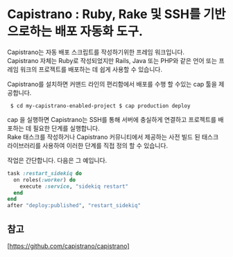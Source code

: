 #  Capistrano : Ruby, Rake 및 SSH를 기반으로하는 배포 자동화 도구.
Capistrano는 자동 배포 스크립트를 작성하기위한 프레임 워크입니다. </br>
Capistrano 자체는 Ruby로 작성되었지만 Rails, Java 또는 PHP와 같은 언어 또는 프레임 워크의 프로젝트를 배포하는 데 쉽게 사용할 수 있습니다. </br>

Capistrano를 설치하면 커맨드 라인의 편리함에서 배포를 수행 할 수있는 cap 툴을 제공합니다.
```
 $ cd my-capistrano-enabled-project $ cap production deploy 
```
cap 을 실행하면 Capistrano는 SSH를 통해 서버에 충실하게 연결하고 프로젝트를 배포하는 데 필요한 단계를 실행합니다. </br>
Rake 태스크를 작성하거나 Capistrano 커뮤니티에서 제공하는 사전 빌드 된 태스크 라이브러리를 사용하여 이러한 단계를 직접 정의 할 수 있습니다. </br>

작업은 간단합니다. 다음은 그 예입니다.

```ruby
task :restart_sidekiq do
  on roles(:worker) do
    execute :service, "sidekiq restart"
  end
end
after "deploy:published", "restart_sidekiq"
```

## 참고
 [https://github.com/capistrano/capistrano]
